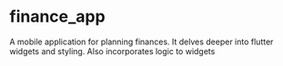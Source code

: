 # finance_app  
A mobile application for planning finances. 
It delves deeper into flutter widgets and styling. Also incorporates logic to widgets

